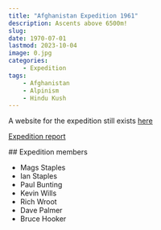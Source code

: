 ```yaml
---
title: "Afghanistan Expedition 1961"
description: Ascents above 6500m!
slug: 
date: 1970-07-01
lastmod: 2023-10-04
image: 0.jpg
categories:
    - Expedition
tags:
    - Afghanistan
    - Alpinism
    - Hindu Kush
---
```


A website for the expedition still exists [here](http://www.windmillweb.info/climbing/HinduKush/HinduKush.htm)

[Expedition report](/documents/afghanistan1970.pdf)

## Expedition members
- Mags Staples
- Ian Staples
- Paul Bunting
- Kevin Wills
- Rich Wroot
- Dave Palmer
- Bruce Hooker